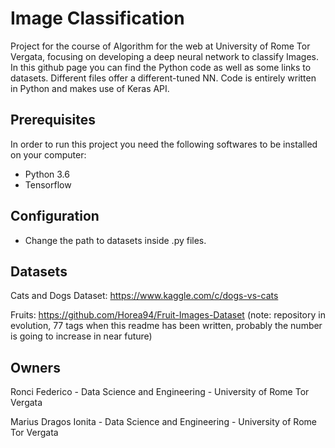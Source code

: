 # Image Classification

Project for the course of Algorithm for the web at University of Rome Tor Vergata, focusing on developing a deep neural network
to classify Images. 
In this github page you can find the Python code as well as some links to datasets. 
Different files offer a different-tuned NN.
Code is entirely written in Python and makes use of Keras API. 

## Prerequisites
In order to run this project you need the following softwares to be installed on your computer:
* Python 3.6
* Tensorflow

## Configuration
* Change the path to datasets inside .py files. 

## Datasets
Cats and Dogs Dataset: https://www.kaggle.com/c/dogs-vs-cats

Fruits: https://github.com/Horea94/Fruit-Images-Dataset (note: repository in evolution, 77 tags when this readme has been written, probably the number is going to increase in near future)

## Owners

Ronci Federico - Data Science and Engineering - University of Rome Tor Vergata

Marius Dragos Ionita - Data Science and Engineering - University of Rome Tor Vergata

